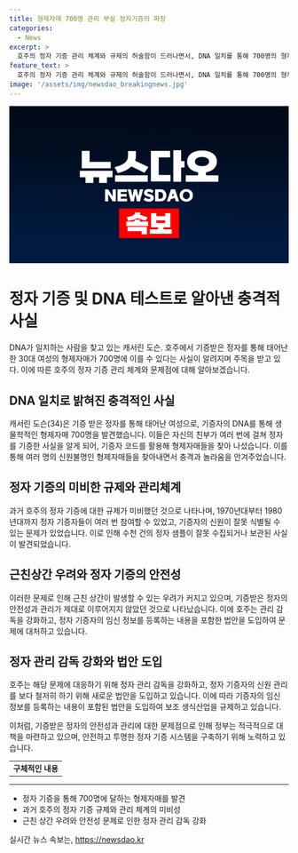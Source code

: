 ```yaml
---
title: 형제자매 700명 관리 부실 정자기증의 파장
categories:
  - News
excerpt: >
  호주의 정자 기증 관리 체계와 규제의 허술함이 드러나면서, DNA 일치를 통해 700명의 형제자매를 찾아낸 캐서린 도슨의 이야기가 주목을 받고 있다. 도슨은 기증자 코드를 활용해 자신의 생물학적 형제자매들을 찾아냈으며, 이를 통해 호주의 정자 기증 관련 의혹이 불거졌다. 이에 호주는 기증자의 임신 정보를 등록하는 내용을 포함한 법안을 도입하고, 퀸즐랜드는 기증자의 신원이 실제와 다를 수 있다는 최근 조사 결과를 바탕으로 수천개의 정액 샘플을 폐기할 것을 명령했다. 도슨의 이야기를 통해 현재의 시험관 시술 활발함으로 인한 문제와 근친상간 우려에 대한 이슈가 높아고 있다. (단어 수: 161)
feature_text: >
  호주의 정자 기증 관리 체계와 규제의 허술함이 드러나면서, DNA 일치를 통해 700명의 형제자매를 찾아낸 캐서린 도슨의 이야기가 주목을 받고 있다. 도슨은 기증자 코드를 활용해 자신의 생물학적 형제자매들을 찾아냈으며, 이를 통해 호주의 정자 기증 관련 의혹이 불거졌다. 이에 호주는 기증자의 임신 정보를 등록하는 내용을 포함한 법안을 도입하고, 퀸즐랜드는 기증자의 신원이 실제와 다를 수 있다는 최근 조사 결과를 바탕으로 수천개의 정액 샘플을 폐기할 것을 명령했다. 도슨의 이야기를 통해 현재의 시험관 시술 활발함으로 인한 문제와 근친상간 우려에 대한 이슈가 높아고 있다. (단어 수: 161)
image: '/assets/img/newsdao_breakingnews.jpg'
---
```


<p><img src="/assets/img/newsdao_breakingnews.jpg" alt="implanttips 속보" /></p>

<h1>정자 기증 및 DNA 테스트로 알아낸 충격적 사실</h1>

<p data-ke-size="size16">DNA가 일치하는 사람을 찾고 있는 캐서린 도슨. 호주에서 기증받은 정자를 통해 태어난 한 30대 여성의 형제자매가 700명에 이를 수 있다는 사실이 알려지며 주목을 받고 있다. 이에 따른 호주의 정자 기증 관리 체계와 문제점에 대해 알아보겠습니다.</p>

<h2 data-ke-size="size26">DNA 일치로 밝혀진 충격적인 사실</h2>

<p data-ke-size="size16">캐서린 도슨(34)은 기증 받은 정자를 통해 태어난 여성으로, 기증자의 DNA를 통해 생물학적인 형제자매 700명을 발견했습니다. 이들은 자신의 친부가 여러 번에 걸쳐 정자를 기증한 사실을 알게 되어, 기증자 코드를 활용해 형제자매들을 찾아 나섰습니다. 이를 통해 여러 명의 신원불명인 형제자매들을 찾아내면서 충격과 놀라움을 안겨주었습니다.</p>

<h2 data-ke-size="size26">정자 기증의 미비한 규제와 관리체계</h2>

<p data-ke-size="size16">과거 호주의 정자 기증에 대한 규제가 미비했던 것으로 나타나며, 1970년대부터 1980년대까지 정자 기증자들이 여러 번 참여할 수 있었고, 기증자의 신원이 잘못 식별될 수 있는 문제가 있었습니다. 이로 인해 수천 건의 정자 샘플이 잘못 수집되거나 보관된 사실이 발견되었습니다.</p>

<h2 data-ke-size="size26">근친상간 우려와 정자 기증의 안전성</h2>

<p data-ke-size="size16">이러한 문제로 인해 근친 상간이 발생할 수 있는 우려가 커지고 있으며, 기증받은 정자의 안전성과 관리가 제대로 이루어지지 않았던 것으로 나타났습니다. 이에 호주는 관리 감독을 강화하고, 정자 기증자의 임신 정보를 등록하는 내용을 포함한 법안을 도입하여 문제에 대처하고 있습니다.</p>

<h2 data-ke-size="size26">정자 관리 감독 강화와 법안 도입</h2>

<p data-ke-size="size16">호주는 해당 문제에 대응하기 위해 정자 관리 감독을 강화하고, 정자 기증자의 신원 관리를 보다 철저히 하기 위해 새로운 법안을 도입하고 있습니다. 이에 따라 기증자의 임신 정보를 등록하는 내용이 포함된 법안을 도입하여 보조 생식산업을 규제하고 있습니다.</p>

<p data-ke-size="size16">이처럼, 기증받은 정자의 안전성과 관리에 대한 문제점으로 인해 정부는 적극적으로 대책을 마련하고 있으며, 안전하고 투명한 정자 기증 시스템을 구축하기 위해 노력하고 있습니다.</p>

<table>
<tbody>
<tr>
<td style="text-align: center; height: 17px;"><b>구체적인 내용</b></td>
</tr>
</tbody>
</table>

<hr>

<ul>
<li>정자 기증을 통해 700명에 달하는 형제자매를 발견</li>
<li>과거 호주의 정자 기증 규제와 관리 체계의 미비성</li>
<li>근친 상간 우려와 안전성 문제로 인한 정자 관리 감독 강화</li>
</ul>
실시간 뉴스 속보는, <a href="https://newsdao.kr" rel="dofollow">https://newsdao.kr</a>


